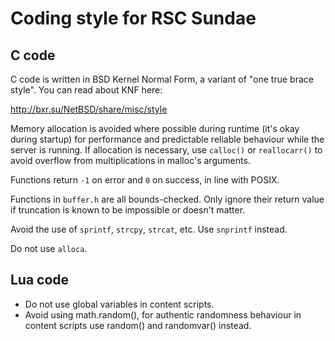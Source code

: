 Coding style for RSC Sundae
===========================

C code
------

C code is written in BSD Kernel Normal Form, a variant of "one
true brace style". You can read about KNF here:

http://bxr.su/NetBSD/share/misc/style

Memory allocation is avoided where possible during runtime (it's okay
during startup) for performance and predictable reliable behaviour
while the server is running.  If allocation is necessary, use `calloc()`
or `reallocarr()` to avoid overflow from multiplications in malloc's
arguments.

Functions return `-1` on error and `0` on success, in line with POSIX.

Functions in `buffer.h` are all bounds-checked.  Only ignore their
return value if truncation is known to be impossible or doesn't
matter.

Avoid the use of `sprintf`, `strcpy`, `strcat`, etc.  Use
`snprintf` instead.

Do not use `alloca`.

Lua code
--------

* Do not use global variables in content scripts.
* Avoid using math.random(), for authentic randomness behaviour
  in content scripts use random() and randomvar() instead.
